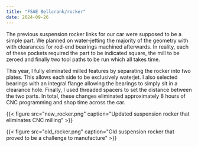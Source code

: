 ```yaml
---
title: "FSAE Bellcrank/rocker"
date: 2024-09-26
---
```


The previous suspension rocker links for our car were supposed to be a simple part. We planned on water-jetting the majority of the geometry with with clearances for rod-end bearings machined afterwards. In reality, each of these pockets required the part to be indicated square, the mill to be zeroed and finally two tool paths to be run which all takes time.

This year, I fully eliminated milled features by separating the rocker into two plates. This allows each side to be exclusively waterjet. I also selected bearings with an integral flange allowing the bearings to simply sit in a clearance hole. Finally, I used threaded spacers to set the distance between the two parts. In total, these changes eliminated approximately 8 hours of CNC programming and shop time across the car.

{{< figure src="new_rocker.png" caption="Updated suspension rocker that eliminates CNC milling" >}}

{{< figure src="old_rocker.png" caption="Old suspension rocker that proved to be a challenge to manufacture" >}}